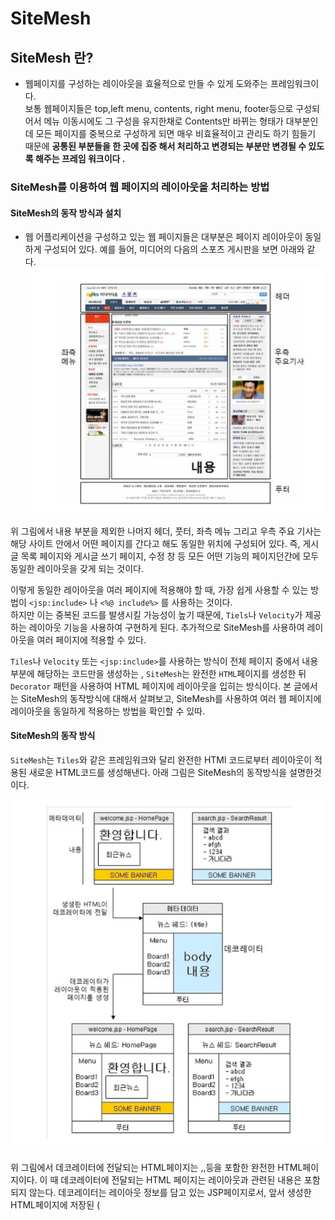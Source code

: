# SiteMesh

## SiteMesh 란?

- 웹페이지를 구성하는 레이아웃을 효율적으로 만들 수 있게 도와주는 프레임워크이다.  
  보통 웹페이지들은 top,left menu, contents, right menu, footer등으로 구성되어서 메뉴 이동시에도 그 구성을 유지한채로 Contents만 바뀌는 형태가 대부분인데 모든 페이지를
  중복으로 구성하게 되면 매우 비효율적이고 관리도 하기 힘들기 때문에 <b>공통된 부분들을 한 곳에 집중 해서 처리하고 변경되는 부분만 변경될 수 있도록 해주는 프레임 워크이다 .</b>

### SiteMesh를 이용하여 웹 페이지의 레이아웃을 처리하는 방법

#### SiteMesh의 동작 방식과 설치

- 웹 어플리케이션을 구성하고 있는 웹 페이지들은 대부분은 페이지 레이아웃이 동일하게 구성되어 있다. 예를 들어, 미디어의 다음의 스포츠 게시판을 보면 아래와 같다.  
  ![img.png](img.png)

위 그림에서 내용 부분을 제외한 나머지 헤더, 풋터, 좌측 메뉴 그리고 우측 주요 기사는 해당 사이트 안에서 어떤 페이지를 간다고 해도 동일한 위치에 구성되어 있다. 즉, 게시글 목록 페이지와 게시글 쓰기 페이지,
수정 창 등 모든 어떤 기능의 페이지던간에 모두 동일한 레이아웃을 갖게 되는 것이다.

이렇게 동일한 레이아웃을 여러 페이지에 적용해야 할 때, 가장 쉽게 사용할 수 있는 방법이 `<jsp:include>` 나 `<%@ include%>` 를 사용하는 것이다.  
하지만 이는 중복된 코드를 발생시킬 가능성이 높기 때문에, `Tiels`나 `Velocity`가 제공하는 레이아웃 기능을 사용하여 구현하게 된다. 추가적으로 SiteMesh를 사용하여 레이아웃을 여러 페이지에 적용할
수 있다.

`Tiles`나 `Velocity` 또는 `<jsp:include>`를 사용하는 방식이 전체 페이지 중에서 내용 부분에 해당하는 코드만을 생성하는 , `SiteMesh`는 완전한 `HTML`페이지를 생성한
뒤 `Decorator` 패턴을 사용하여 HTML 페이지에 레이아웃을 입히는 방식이다. 본 글에서는 SiteMesh의 동작방식에 대해서 살펴보고, SiteMesh를 사용하여 여러 웹 페이지에 레이아웃을 동일하게
적용하는 방법을 확인할 수 있따.

#### SiteMesh의 동작 방식

`SiteMesh`는 `Tiles`와 같은 프레임워크와 달리 완전한 HTMl 코드로부터 레이아웃이 적용된 새로운 HTML코드를 생성해낸다. 아래 그림은 SiteMesh의 동작방식을 설명한것이다.

![img_1.png](img_1.png)

위 그림에서 데코레이터에 전달되는 HTML페이지는 <HTML>,<HEAD>,<BODY>등을 포함한 완전한 HTML페이지이다. 이 때 데코레이터에 전달되는 HTML 페이지는 레이아웃과 관련된 내용은 포함되지 않는다.
데코레이터는 레이아웃 정보를 담고 있는 JSP페이지로서, 앞서 생성한 HTML페이지에 저장된 (<title>등의) 메타 정보와 <body> 태그에 포함된 내용을 추출한 뒤, 레이아웃의 알맞은 위치에 추출한 내용을
삽입하여 최종 결과를 생성하게 된다.

예를 들어, 앞서 그림에서 Welcome.jsp의 경우를 살펴보자 , Welcome.Jsp는 레이아웃과 관련된 코드를 생성하지 않고 단지 메타 정보와 내용 부분에 들어가는 정보만을 생성하게 된다.
Welcome.jsp가 생성한 HTML페이지는 데코레이터에 전달된다. 데코레이터는 welcome.jsp가 생성한 내용으로부터 메타 정보와 BODY 부분을 추출한 뒤 데코레이터의 알맞은 위치에 삽입하여 최종결과를
생성한다.

#### SiteMesh 설치

SiteMesh는 서블릿 환경에서 동작하며, `http://www.opensymphony.com/sitemesh/download.action` 사이트에서 최신 버젼을 다운로드 받을 수 있다.
stieMesh-2.3.jar등의 파일을 다운 받아서, 웹 어플리케이션 콘텍스트의 WEB-INF/lib 디렉토리에 복사하면 설치가 완료된다.

##### SiteMesh를 이용한 레이아웃 적용

SitemMesh로 웨 페이지에에 레이아웃을 적용하려고한다면 두가지가 필요하다.

- SiteMesh 설정 파일
- 데코레이터

##### SiteMesh 설정 1. WEB.XML

        <?xml version="1.0" encoding="UTF-8"?>

<web-app id="WebApp_ID" version="2.4"
xmlns="http://java.sun.com/xml/ns/j2ee"
xmlns:xsi="http://www.w3.org/2001/XMLSchema-instance"
xsi:schemaLocation="http://java.sun.com/xml/ns/j2ee
http://java.sun.com/xml/ns/j2ee/web-app_2_4.xsd">

    <filter>
        <filter-name>sitemesh</filter-name>
        <filter-class>
            com.opensymphony.module.sitemesh.filter.PageFilter
        </filter-class>
    </filter>

    <filter-mapping>
        <filter-name>sitemesh</filter-name>
        <url-pattern>/*</url-pattern>
    </filter-mapping>

        </web-app>

위 코드는 `/`로 들어오는 모든 요청에 대해서 PageFilter를 적용한다고 설정하였다. PageFilter는 요청 URL과 매칭되는 데코레이터를 검색한 뒤, 데코레이터가 발견될 경우 결과 hTML에 매칭되는
데코레이터를 적용한다. 따라서, 데코레이터가 적용되어야 하는 URL의 경우 반드시 PageFilter에 매핑 시켜줘야 한다.

#### SiteMesh 설정 2 decorators.xml 작성

web.xml 파일에 PageFilter 매핑을 설정한 다음에는, 실제 데코레이터에 대한 정보를 담고 있는 decorator.xml 파일을 작성해주어야 한다. decorators.xml 파일은 데코레이터에 대한 설정
정보를 담게 된다.

decorators.xml파일은 다음과 같은 형태로 데코레이터 목록을 기술한다.

```
<decorator defaultdor="/decorator">
  <decorator name="submenu" page="submenu_decorator.jsp">
  <pattern>/sub/*<.pattern>
  </decorator>

  <decorator name="main" page="main_decorator.jsp">
    <pattern>/*</pattern>
  </decorator>
</decorator>
```

위 코드에서 `<decorators>`태그의 `defaultdir` 속성은 데코레이터 `JSP`의 위치될 경로를 의미한다. 이 경로는 `웹 어플리케이션 콘텍스트` 내에서의 경로를 의미한다.

`<decorator>`태그는 한 개의 데코레이터를 설정한다. `<decorator>`태그의 두 속성은 다음과 같다.

- name - 데코레이터의 이름
- page - 데코레이터로 사용될 JSP 페이지

`<pattern>`태그는 데코레이터를 적용할 패턴을 의미한다. 이 패턴은 서블릿 매핑에서의 패턴과 비슷하다. 예를 들어, `/sub/submain1.jsp`나 `/sub/menu/submenu1.jsp`로 요청이
들어올 경우 `submenu'데코레이터`가 적용되며 , 그 외 `/main.jsp`나 `/another/another1.jsp`와 같이 `/sub/*`에 포함되지 않는 요청의 경우는 `main`데코레이터가 적용된다.

만약 정확하게 일치하는 `<pattern>`값이 존재할 경우 해당 데코레이터를 사용한다. 예를 들어, 아래의 설정을 보자.

```
<decoraotr name="submenu" page="submenu_decorator.jsp">
  <pattern>/sub/*</pattern>
</decorator>

<decorator name ="submain" page="submain_decorator.jsp>
  <pattern>/sub/submain1.jsp</pattern>
</decorator>
```

이 경우 `/sub/submain1.jsp`는 `submenu` 데코레이터와 `submain`데코레이터에 모두 매핑 되지만, 좀 더 정확하게 일치하는 `submain`데코레이터가 사용된다.

한 개의 `<decorator>`태그는 0 개 이상의 `<pattern>`태그를 포함할 수 있다.

#### 서블릿 매핑 시 주의사항

서블릿 매핑을 사용할 경우 `<pattern>` 값은 서블릿의 경로를 따른다. 예를 들어, 다음과 같이 서블릿매핑을 설정했다고 하면

```
<sevlet-mapping>
  <servlet-name> content</servlet-name>
  <url-pattern>/catalog/*</url-pattern>
</servlet-mapping,>
```

이 경우 ,지정한 서블리 매핑에 해당되는 요청에 데코레이터를 적용하고자 한다면, 다음과 같이 `decorator.xml`의 `<Pattern>`태그의 값으로 서블릿 경로명을 지정해주어야한다.

```
<decorator name ="catalog" page ="catalog_decorator.jsp">
  <pattern>/catalog</pattern>
<decorator>
```

만약 서블릿 경로명이 아닌 `/catalog/*`를 `<pattern>`태그의 값으로 지정할 경우 해당 데코레이터가 적용되지 않는다.

#### 데코레이터 작성

`SiteMesh`의 데코레이터는 `JSP`페이지로서, `SiteMesh`가 제공하는 커스텀 태그를 사용하여 결과 HTML페이지를 데코레이션하게 된다. 아래 코드는 간단하게 작성해본 SiteMesh의 데코레이터
코드이다.

```jsp
  <%@ page contentType="text/html; chaset=UTF-8" %>
  <%@ taglib prefix="decorator" uri="http://www.opensymphony.com/sitemesh/decorator" %>
  <html>
    <head>
      <title><decorator:title default="테크리포트"/> </title>
      <decorator:head/ >
      </head>
      <body>
      <div>헤더</div>
      <hr/>
      
      <decorator:body />
      
      <hr/>
      <div>푸터></div>
      </body>
   </html>
```
위 코드에서 눈여결 볼 부분은 `decorator`로 시작하는 `커스텀 태그`이다. 사용자의 요청을 처리한 결과 페이지는 `데코레이터`에 전달되는데, 이때 `커스텀 태그`를 사용하여 전달된 페에지의 내용을 사용할 수 있게 된다. 예를 들어,`<decorator:title>` `커스텀 태그`는 전달된 페이지의 `<title>`태그의 값을 구하게 된다. 사용가능한 커스텀 태그는 다음과 같다.

`<decorator:head/>`

HTML의 <head>태그의 내용을 삽입한다.

`<decorator:body/>`

`<body>`태그의 내용을 삽입한다.  
`<body>`태그에 명시된 프로퍼티의 값을 데코레이터 JSP에 삽입하고 싶다면 다음과 같이 `<decorator:getProperty>` 커스텀 태그를 사용하면 된다.

```
  <body onload="<decorator:getProperty property="body.onload"/>">
...
  <decorator:body/>
...
</body>
```

`<decorator:title[ default="..."]/>`
`<title>`태그에 명시도니 타이틀을 삽입한다. 만약 `<title>` 태그의 값이 발견되지 않을 경우 `default`속성에 명시한 값을 삽입한다.

`<decorator:getProperty property="." [default="."] [writeEntireProperty="."]/>`

원본 HTML페이지의 프로퍼티를 삽입한다. 이 때 사용가능한 프로퍼티는 다음과 같이 생성된다.

- `HTML Tag`:  
`<html>`태그의 모든 속성이 프로퍼티에 추가된다.


- `Title tag`:  
`<title>`태그의 내용이 `title`프로퍼티로 추가된다.


- ` META tags`:
이름과 내용을 갖는 모든 `<meta>`태그는 `meta.이름`프로퍼티로 추가된다
 
- `<decorator:getProperty>` 커스텀 태그에서 사용가능한 속성은 다음과 같다.

  - `property`(필수) - 사입할 프로퍼티의 이름(키)
  - `default`(선택) - 프로퍼티가 존재하지 않을 경우 삽입할 값
  - `writeEntireProperty` (선택) - 프로퍼티의 이름 및 이름 앞에 공백을 함께 삽입할 지의 여부를 지정한다. `true',`yes`, 또는 `1`이다 .

  예를 들어,원본페이지에서 다음과 같이 `<body>`태그를 작성했다고 하자.

`<body onload-"document.someform.somefield.focus();">`

 그리고 데코레이터 JSP에서 다음과 같이 `<decorator:getProperty/>`커스텀 태그를 사용했다고 하면
``` html
  <body bgcolor="White" <dcorator:getProperty property="body.onload"
    writeEntireProperty="true"/>>
```
이 경우  최종적으로 생성되는 코드는 다음과 같다.
```html
<body bgcolor="white" onload="document.someform.somefield.focus();">
```
###테스트 코드 
####데코레이션 될 JSP코드
간단하게 `SiteMesh`의 데코레이터를 통해 레이아웃이 적용될 HTML 페이지를 생성하는 JSP페이지를 다음과 같이 작성해보자, 이 `JSP`의 경로는 `/sub/submain1.jsp`라고 하자.

```HTML
<%@ page contentType="text/html; charset=UTF-8" %>
<html>
<head>
  <title>서브 메인 1</title>
  <script type="text/javascript">
    window.onload=function () {
      
    }
    
  </script>
</head>
<body>
    서브 메인 1
</body>
</html>
```
#### 데코레이터 JSP

데코레이터 JSP인 `/decorators/submenu_decorator.jsp`를 아래와 같이 작성한다.

```html
<%@ page contentType="text/html; charset=UTF-8 %>
<%@ taglib prefix="decorator" uri="http://www.opensymphony.com/sitemesh/decorator" %>
<html>
<head>
    <title><decorator:title default="테크리포트"/></title>
  <decorator:head/>
</head>
<body>
<div>공통 헤더</div>
<hr/>
<hr/>
<decorator:body />
<hr/>
<div>공통 푸터</div>
</body>
</html>
```
데코레이터 JSP를 작성으면 decorator.xml파일에 등록해야한다. 아래 코드는 동록 예이다. 앞서 원본 JSP경로를 `sub/submain1.jsp`로 지정하엿으므로, 아래 코드에서 `<pattern>`의 값을 `/sub/*`로 지정하였다.

```html
<decorators defaultdir="/decorators">
  <decorator name="submenu" page="submenu_decorator.jsp">
    <pattern>/sub/*</pattern>
  </decorator>
</decorators>
```
####테스트 결과
이제 웹 브라우저에서 실제로 출력 결과를 확인해보면, 웹브라우저에서 `http://.../[contextPath]/sub/submain1.jsp를 입력한 뒤, 출력된 결과의 소스 코드는 다음과 같을 것이다.

```html
<html>
    <head>
      <title>서브메인1</title>
    <script type="text/javascript">
      window.onload = function () {
      }
    </script>
      
    </head>
<body>
<div>공통 헤더</div>
<hr/>

서브 메인1

<hr/>
<div> 공통 푸터</div>
</body>
</html>
```
위 코드를 확인해보면 원본 JSP가 출력한 결과가 데코레이터를 통해 알맞은 위치에 삽입된 것을 확인할 수 있다.